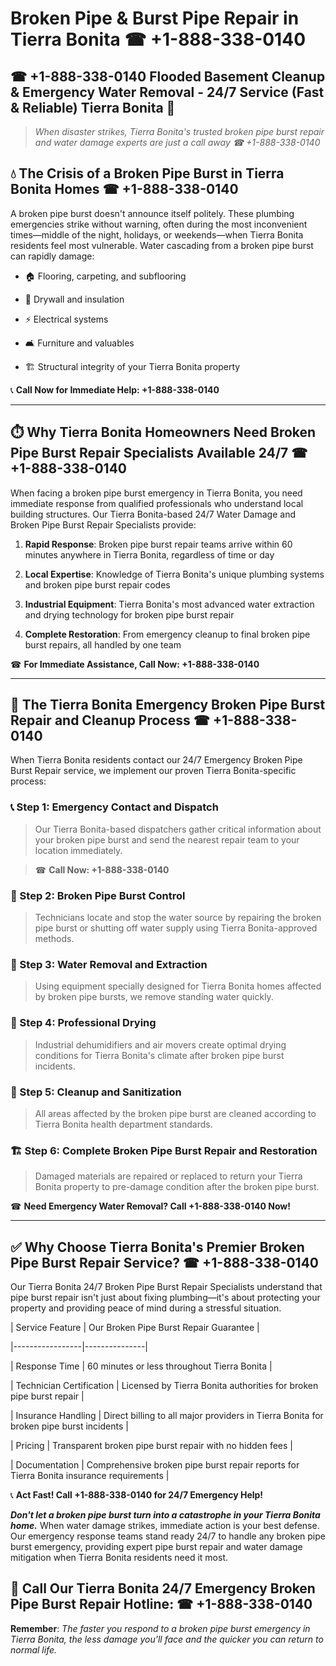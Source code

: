 # Broken Pipe & Burst Pipe Repair in Tierra Bonita ☎ +1-888-338-0140  
## ☎ +1-888-338-0140 Flooded Basement Cleanup & Emergency Water Removal - 24/7 Service (Fast & Reliable) Tierra Bonita 🚨  

> *When disaster strikes, Tierra Bonita's trusted broken pipe burst repair and water damage experts are just a call away ☎ +1-888-338-0140*  

## 💧 The Crisis of a Broken Pipe Burst in Tierra Bonita Homes ☎ +1-888-338-0140  

A broken pipe burst doesn't announce itself politely. These plumbing emergencies strike without warning, often during the most inconvenient times—middle of the night, holidays, or weekends—when Tierra Bonita residents feel most vulnerable. Water cascading from a broken pipe burst can rapidly damage:  

* 🏠 Flooring, carpeting, and subflooring  
* 🧱 Drywall and insulation  
* ⚡ Electrical systems  
* 🛋️ Furniture and valuables  
* 🏗️ Structural integrity of your Tierra Bonita property  

📞 **Call Now for Immediate Help: +1-888-338-0140**  

---  

## ⏱️ Why Tierra Bonita Homeowners Need Broken Pipe Burst Repair Specialists Available 24/7 ☎ +1-888-338-0140  

When facing a broken pipe burst emergency in Tierra Bonita, you need immediate response from qualified professionals who understand local building structures. Our Tierra Bonita-based 24/7 Water Damage and Broken Pipe Burst Repair Specialists provide:  

1. **Rapid Response**: Broken pipe burst repair teams arrive within 60 minutes anywhere in Tierra Bonita, regardless of time or day  
2. **Local Expertise**: Knowledge of Tierra Bonita's unique plumbing systems and broken pipe burst repair codes  
3. **Industrial Equipment**: Tierra Bonita's most advanced water extraction and drying technology for broken pipe burst repair  
4. **Complete Restoration**: From emergency cleanup to final broken pipe burst repairs, all handled by one team  

☎ **For Immediate Assistance, Call Now: +1-888-338-0140**  

---  

## 🔧 The Tierra Bonita Emergency Broken Pipe Burst Repair and Cleanup Process ☎ +1-888-338-0140  

When Tierra Bonita residents contact our 24/7 Emergency Broken Pipe Burst Repair service, we implement our proven Tierra Bonita-specific process:  

### 📞 Step 1: Emergency Contact and Dispatch  
> Our Tierra Bonita-based dispatchers gather critical information about your broken pipe burst and send the nearest repair team to your location immediately.  
> ☎ **Call Now: +1-888-338-0140**  

### 🚿 Step 2: Broken Pipe Burst Control  
> Technicians locate and stop the water source by repairing the broken pipe burst or shutting off water supply using Tierra Bonita-approved methods.  

### 🌊 Step 3: Water Removal and Extraction  
> Using equipment specially designed for Tierra Bonita homes affected by broken pipe bursts, we remove standing water quickly.  

### 💨 Step 4: Professional Drying  
> Industrial dehumidifiers and air movers create optimal drying conditions for Tierra Bonita's climate after broken pipe burst incidents.  

### 🧼 Step 5: Cleanup and Sanitization  
> All areas affected by the broken pipe burst are cleaned according to Tierra Bonita health department standards.  

### 🏗️ Step 6: Complete Broken Pipe Burst Repair and Restoration  
> Damaged materials are repaired or replaced to return your Tierra Bonita property to pre-damage condition after the broken pipe burst.  

☎ **Need Emergency Water Removal? Call +1-888-338-0140 Now!**  

---  

## ✅ Why Choose Tierra Bonita's Premier Broken Pipe Burst Repair Service? ☎ +1-888-338-0140  

Our Tierra Bonita 24/7 Broken Pipe Burst Repair Specialists understand that pipe burst repair isn't just about fixing plumbing—it's about protecting your property and providing peace of mind during a stressful situation.  

| Service Feature | Our Broken Pipe Burst Repair Guarantee |  
|-----------------|---------------|  
| Response Time | 60 minutes or less throughout Tierra Bonita |  
| Technician Certification | Licensed by Tierra Bonita authorities for broken pipe burst repair |  
| Insurance Handling | Direct billing to all major providers in Tierra Bonita for broken pipe burst incidents |  
| Pricing | Transparent broken pipe burst repair with no hidden fees |  
| Documentation | Comprehensive broken pipe burst repair reports for Tierra Bonita insurance requirements |  

📞 **Act Fast! Call +1-888-338-0140 for 24/7 Emergency Help!**  

***Don't let a broken pipe burst turn into a catastrophe in your Tierra Bonita home.*** When water damage strikes, immediate action is your best defense. Our emergency response teams stand ready 24/7 to handle any broken pipe burst emergency, providing expert pipe burst repair and water damage mitigation when Tierra Bonita residents need it most.  

## 📱 Call Our Tierra Bonita 24/7 Emergency Broken Pipe Burst Repair Hotline: ☎ +1-888-338-0140  

**Remember**: *The faster you respond to a broken pipe burst emergency in Tierra Bonita, the less damage you'll face and the quicker you can return to normal life.*